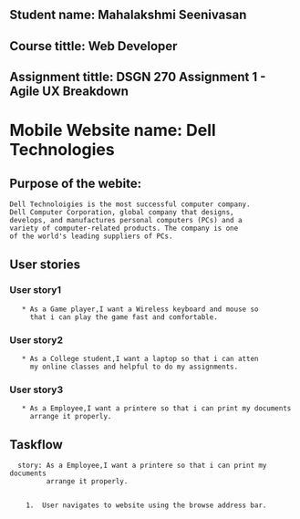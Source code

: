 ## Student name: Mahalakshmi Seenivasan
## Course tittle: Web Developer
## Assignment tittle: DSGN 270 Assignment 1 - Agile UX Breakdown

# Mobile Website name: Dell Technologies

## Purpose of the webite:
    
    Dell Technoloigies is the most successful computer company.
    Dell Computer Corporation, global company that designs, 
    develops, and manufactures personal computers (PCs) and a
    variety of computer-related products. The company is one
    of the world's leading suppliers of PCs.

## User stories

### User story1

       * As a Game player,I want a Wireless keyboard and mouse so
         that i can play the game fast and comfortable.
### User story2

       * As a College student,I want a laptop so that i can atten
         my online classes and helpful to do my assignments.
### User story3

       * As a Employee,I want a printere so that i can print my documents
         arrange it properly.

## Taskflow
      
      story: As a Employee,I want a printere so that i can print my documents
             arrange it properly.


        1.  User navigates to website using the browse address bar.
